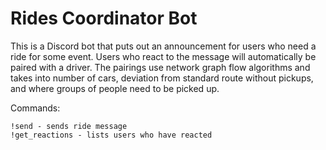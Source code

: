 # Rides Coordinator Bot

This is a Discord bot that puts out an announcement for users who need a ride for some event. Users who react to the message will automatically be paired with a driver. The pairings use network graph flow algorithms and takes into number of cars, deviation from standard route without pickups, and where groups of people need to be picked up.

Commands:
```
!send - sends ride message
!get_reactions - lists users who have reacted
```
